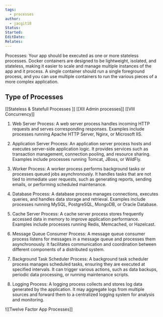 ```yaml
---
tags:
  - processes
author:
  - jacgit18
Status: 
Started: 
EditDate: 
Relates:
---
```

Processes: Your app should be executed as one or more stateless processes. Docker containers are designed to be lightweight, isolated, and stateless, making it easier to scale and manage multiple instances of the app and it process. A single container should run a single foreground process, and you can use multiple containers to run the various pieces of a more complex application. 

## Type of Processes 
[[Stateless & Statefull Processes ]]
[[XII Admin processes]]
[[VIII Concurrency]]

1. Web Server Process: A web server process handles incoming HTTP requests and serves corresponding responses. Examples include processes running Apache HTTP Server, Nginx, or Microsoft IIS.

2. Application Server Process: An application server process hosts and executes server-side application logic. It provides services such as transaction management, connection pooling, and resource sharing. Examples include processes running Tomcat, JBoss, or WildFly.

3. Worker Process: A worker process performs background tasks or processes queued jobs asynchronously. It handles tasks that are not tied to immediate user requests, such as generating reports, sending emails, or performing scheduled maintenance.

4. Database Process: A database process manages connections, executes queries, and handles data storage and retrieval. Examples include processes running MySQL, PostgreSQL, MongoDB, or Oracle Database.

5. Cache Server Process: A cache server process stores frequently accessed data in memory to improve application performance. Examples include processes running Redis, Memcached, or Hazelcast.

6. Message Queue Consumer Process: A message queue consumer process listens for messages in a message queue and processes them asynchronously. It facilitates communication and coordination between different components of a distributed system.

7. Background Task Scheduler Process: A background task scheduler process manages scheduled tasks, ensuring they are executed at specified intervals. It can trigger various actions, such as data backups, periodic data processing, or running maintenance scripts.

8. Logging Process: A logging process collects and stores log data generated by the application. It may aggregate logs from multiple sources and forward them to a centralized logging system for analysis and monitoring.

![[Twelve Factor App Processes]]
